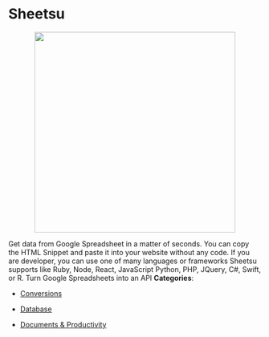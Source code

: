 # Sheetsu

<p align="center">
    <img width="400" src="https://raw.githubusercontent.com/awesome-apis/awesome-apis/apis/sheetsu/logo_256x256.png" />
</p>


Get data from Google Spreadsheet in a matter of seconds.  You can copy the HTML Snippet and paste it into your website without any code. If you are developer, you can use one of many languages or frameworks Sheetsu supports like Ruby, Node, React, JavaScript Python, PHP, JQuery, C#, Swift, or R. Turn Google Spreadsheets into an API
**Categories**:

- [Conversions](https://github/awesome-apis/awesome-apis#conversions)

- [Database](https://github/awesome-apis/awesome-apis#database)

- [Documents & Productivity](https://github/awesome-apis/awesome-apis#documents-and-productivity)



